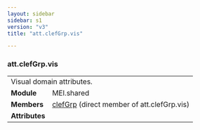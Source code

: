 ```yaml
---
layout: sidebar
sidebar: s1
version: "v3"
title: "att.clefGrp.vis"

---
```


<div class="classSpec att">
   <h3 id="att.clefGrp.vis">att.clefGrp.vis</h3>
   <table class="wovenodd">
      <tr>
         <td colspan="2" class="wovenodd-col2">Visual domain attributes.</td>
      </tr>
      <tr>
         <td class="wovenodd-col1">
            <strong>Module</strong>
         </td>
         <td class="wovenodd-col2">MEI.shared</td>
      </tr>
      <tr>
         <td class="wovenodd-col1">
            <strong>Members</strong>
         </td>
         <td class="wovenodd-col2">
            <div class="parent">
               <div>
                  <a class="link_odd_elementSpec" href="/{{ site.baseurl }}/{{ page.version }}/elements/clefGrp.html">clefGrp</a> (direct member of att.clefGrp.vis)
               </div>
            </div>
         </td>
      </tr>
      <tr>
         <td class="wovenodd-col1">
            <strong>Attributes</strong>
         </td>
         <td class="wovenodd-col2"></td>
      </tr>
   </table>
</div>